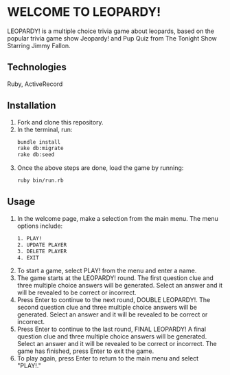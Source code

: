 # WELCOME TO LEOPARDY!

LEOPARDY! is a multiple choice trivia game about leopards, based on the popular trivia game show Jeopardy! and Pup Quiz from The Tonight Show Starring Jimmy Fallon.

## Technologies 
Ruby, ActiveRecord  

## Installation

1. Fork and clone this repository.
2. In the terminal, run:
    ```bash 
    bundle install
    rake db:migrate
    rake db:seed
    ```
5. Once the above steps are done, load the game by running:
    ```bash 
    ruby bin/run.rb
    ```

## Usage

1. In the welcome page, make a selection from the main menu. The menu options include: 
    ```bash
    1. PLAY!
    2. UPDATE PLAYER
    3. DELETE PLAYER
    4. EXIT
    ```
3. To start a game, select PLAY! from the menu and enter a name.
4. The game starts at the LEOPARDY! round. The first question clue and three multiple choice answers will be generated. Select an answer and it will be revealed to be correct or incorrect.
6. Press Enter to continue to the next round, DOUBLE LEOPARDY!. The second question clue and three multiple choice answers will be generated. Select an answer and it will be revealed to be correct or incorrect.
8. Press Enter to continue to the last round, FINAL LEOPARDY! A final question clue and three multiple choice answers will be generated. Select an answer and it will be revealed to be correct or incorrect. The game has finished, press Enter to exit the game.
10. To play again, press Enter to return to the main menu and select "PLAY!."
